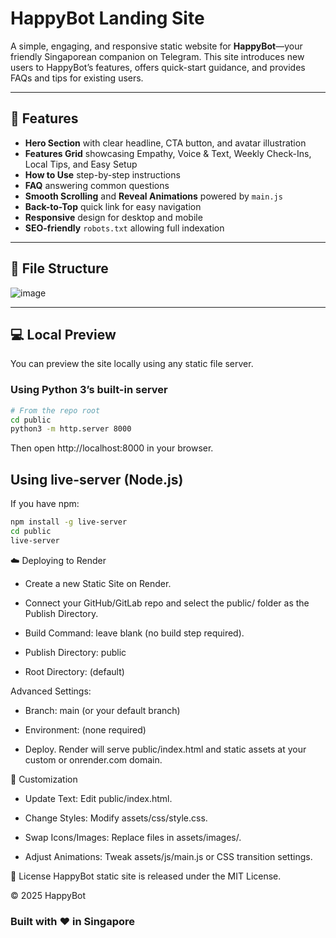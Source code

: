 # HappyBot Landing Site

A simple, engaging, and responsive static website for **HappyBot**—your friendly Singaporean companion on Telegram. This site introduces new users to HappyBot’s features, offers quick-start guidance, and provides FAQs and tips for existing users.

---

## 🚀 Features

- **Hero Section** with clear headline, CTA button, and avatar illustration  
- **Features Grid** showcasing Empathy, Voice & Text, Weekly Check-Ins, Local Tips, and Easy Setup  
- **How to Use** step-by-step instructions  
- **FAQ** answering common questions  
- **Smooth Scrolling** and **Reveal Animations** powered by `main.js`  
- **Back-to-Top** quick link for easy navigation  
- **Responsive** design for desktop and mobile  
- **SEO-friendly** `robots.txt` allowing full indexation

---

## 📁 File Structure

![image](https://github.com/user-attachments/assets/a988ea05-1d96-4f7b-8991-09eb86f5b9a5)

---

## 💻 Local Preview

You can preview the site locally using any static file server.

### Using Python 3’s built-in server

```bash
# From the repo root
cd public
python3 -m http.server 8000
```
Then open http://localhost:8000 in your browser.

## Using live-server (Node.js)
If you have npm:
```bash
npm install -g live-server
cd public
live-server
```

☁️ Deploying to Render
- Create a new Static Site on Render.

- Connect your GitHub/GitLab repo and select the public/ folder as the Publish Directory.

- Build Command: leave blank (no build step required).

- Publish Directory: public

- Root Directory: (default)

Advanced Settings:

- Branch: main (or your default branch)

- Environment: (none required)

- Deploy. Render will serve public/index.html and static assets at your custom or onrender.com domain.

🎨 Customization
- Update Text: Edit public/index.html.

- Change Styles: Modify assets/css/style.css.

- Swap Icons/Images: Replace files in assets/images/.

- Adjust Animations: Tweak assets/js/main.js or CSS transition settings.

📜 License
HappyBot static site is released under the MIT License.

© 2025 HappyBot

### Built with ❤️ in Singapore ###

